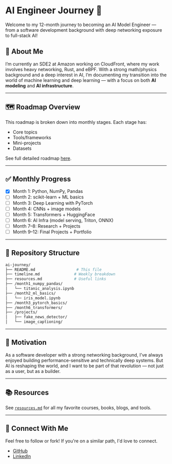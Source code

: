 # AI Engineer Journey 🚀

Welcome to my 12-month journey to becoming an AI Model Engineer — from a software development background with deep networking exposure to full-stack AI!

## 👤 About Me
I’m currently an SDE2 at Amazon working on CloudFront, where my work involves heavy networking, Rust, and eBPF. With a strong math/physics background and a deep interest in AI, I’m documenting my transition into the world of machine learning and deep learning — with a focus on both **AI modeling** and **AI infrastructure**.

---

## 🗺️ Roadmap Overview
This roadmap is broken down into monthly stages. Each stage has:
- Core topics
- Tools/frameworks
- Mini-projects
- Datasets

See full detailed roadmap [here](../ai_engineer_roadmap).

---

## ✅ Monthly Progress
- [x] Month 1: Python, NumPy, Pandas
- [ ] Month 2: scikit-learn + ML basics
- [ ] Month 3: Deep Learning with PyTorch
- [ ] Month 4: CNNs + image models
- [ ] Month 5: Transformers + HuggingFace
- [ ] Month 6: AI Infra (model serving, Triton, ONNX)
- [ ] Month 7–8: Research + Projects
- [ ] Month 9–12: Final Projects + Portfolio

---

## 📁 Repository Structure
```bash
ai-journey/
├── README.md                  # This file
├── timeline.md               # Weekly breakdown
├── resources.md              # Useful links
├── /month1_numpy_pandas/
│   └── titanic_analysis.ipynb
├── /month2_ml_basics/
│   └── iris_model.ipynb
├── /month3_pytorch_basics/
├── /month6_transformers/
├── /projects/
│   ├── fake_news_detector/
│   └── image_captioning/
```

---

## 🧠 Motivation
As a software developer with a strong networking background, I’ve always enjoyed building performance-sensitive and technically deep systems. But AI is reshaping the world, and I want to be part of that revolution — not just as a user, but as a builder.

---

## 📚 Resources
See [`resources.md`](resources.md) for all my favorite courses, books, blogs, and tools.

---

## 🤝 Connect With Me
Feel free to follow or fork! If you're on a similar path, I'd love to connect.

- [GitHub](https://github.com/sisitu29)
- [LinkedIn](https://www.linkedin.com/in/siddharth-singh-1b689842/)